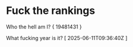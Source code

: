 # Fuck the rankings

Who the hell am I?
{ 19481431 }

What fucking year is it?
[ 2025-06-11T09:36:40Z ]
